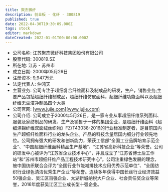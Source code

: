 ```yaml
---
title: 聚杰微纤
description: 创业板 - 化纤 - 300819
published: true
date: 2022-04-30T19:30:09.000Z
tags: stock
editor: markdown
dateCreated: 2022-01-01T00:00:00.000Z
---
```


- 公司名称: 江苏聚杰微纤科技集团股份有限公司
- 股票代码: 300819.SZ
- 所在地: 江苏 - 苏州市
- 成立日期: 2000年05月26日
- 注册资本: 9,947万元
- 法定代表人: 仲鸿天
- 主营业务: 公司专注于超细复合纤维面料及制成品的研发，生产，销售业务;主要产品包括超细纤维制成品，超细纤维仿皮面料，超细纤维功能面料以及超细纤维无尘洁净制品四个大类
- 公司官网: [www.jujie.com](www.jujie.com)
- 公司介绍: 公司成立于2000年5月26日，是一家专业从事超细纤维系列面料、服装及家纺制品的研发、生产及销售于一体的集团企业，是超细纤维面料《超细涤锦纤维双面绒丝织物》FZ/T43038-2016的行业标准制定者，是目前国内生产超细纤维面料行业的龙头企业。产品的科技含量居国内细分行业领先地位。公司拥有强大的研发和创新能力，荣获工信部“全国工业品牌培育示范企业”、“中国超细纤维面料精品生产基地”、“江苏省高新科技企业”等荣誉。公司的研发中心被评为“江苏省企业技术中心”，并且成立了“江苏省博士后工作站”和“苏州市超细纤维产品工程技术研究中心”。公司注重绿色发展的理念，被中国纺织联合会评为“全国行业节能减排技术应用优秀示范单位”、“全国纺织行业绿色清洁优秀生产企业”等荣誉。连续多年获得中国长丝行业经济效益50强企业、吴江区百强企业、太湖新城纳税大户企业、社会责任奖企业等荣誉，2016年度获吴江区工业成长型十强企业。


